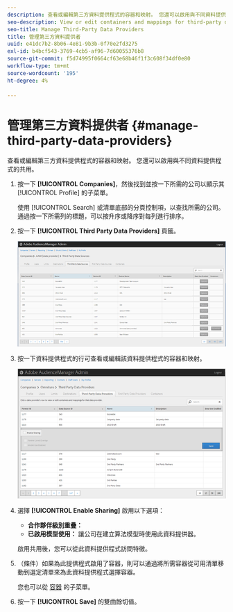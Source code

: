 ```yaml
---
description: 查看或編輯第三方資料提供程式的容器和映射。 您還可以啟用與不同資料提供程式的共用。
seo-description: View or edit containers and mappings for third-party data providers. You can also enable sharing with different data providers.
seo-title: Manage Third-Party Data Providers
title: 管理第三方資料提供者
uuid: e41dc7b2-8b06-4e81-9b3b-0f70e2fd3275
exl-id: b4bcf543-3769-4cb5-af96-7d60055376b8
source-git-commit: f5d74995f0664cf63e68b46f1f3c608f34df0e80
workflow-type: tm+mt
source-wordcount: '195'
ht-degree: 4%

---
```


# 管理第三方資料提供者 {#manage-third-party-data-providers}

查看或編輯第三方資料提供程式的容器和映射。 您還可以啟用與不同資料提供程式的共用。

1. 按一下 **[!UICONTROL Companies]**，然後找到並按一下所需的公司以顯示其 [!UICONTROL Profile] 的子菜單。

   使用 [!UICONTROL Search] 或清單底部的分頁控制項，以查找所需的公司。 通過按一下所需列的標題，可以按升序或降序對每列進行排序。
1. 按一下 **[!UICONTROL Third Party Data Providers]** 頁籤。

   ![](assets/third_party_providers.png)

1. 按一下資料提供程式的行可查看或編輯該資料提供程式的容器和映射。

   ![步驟結果](assets/third_party_providers_edit.png)

1. 選擇 **[!UICONTROL Enable Sharing]** 啟用以下選項：

   * **合作夥伴級別重疊：**
   * **已啟用模型使用：** 讓公司在建立算法模型時使用此資料提供器。

   啟用共用後，您可以從此資料提供程式訪問特徵。

1. （條件）如果為此提供程式啟用了容器，則可以通過將所需容器從可用清單移動到選定清單來為此資料提供程式選擇容器。

   您也可以從 [容器](../companies/admin-manage-containers.md#task_61DB5CEECC5049DD8D059C642AC3F967) 的子菜單。
1. 按一下 **[!UICONTROL Save]** 的雙曲餘切值。
